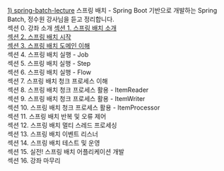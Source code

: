 [1) spring-batch-lecture](https://github.com/onjsdnjs/spring-batch-lecture/tree/8020bbbc93c4115a25e40777a5af7103d90104f3)
스프링 배치 - Spring Boot 기반으로 개발하는 Spring Batch, 정수원 강사님을 듣고 정리합니다. <br>
섹션 0. 강좌 소개
[섹션 1. 스프링 배치 소개](https://medium.com/@18corsair/%EC%8A%A4%ED%94%84%EB%A7%81-%EB%B0%B0%EC%B9%98-spring-boot-%EA%B8%B0%EB%B0%98%EC%9C%BC%EB%A1%9C-%EA%B0%9C%EB%B0%9C%ED%95%98%EB%8A%94-spring-batch-%EC%A0%95%EC%88%98%EC%9B%90-%EA%B0%95%EC%82%AC%EB%8B%98-1%EC%9E%A5-%EC%9A%94%EC%95%BD-dec0cd2917bb) <br>
[섹션 2. 스프링 배치 시작](https://medium.com/@18corsair/%EC%8A%A4%ED%94%84%EB%A7%81-%EB%B0%B0%EC%B9%98-spring-boot-%EA%B8%B0%EB%B0%98%EC%9C%BC%EB%A1%9C-%EA%B0%9C%EB%B0%9C%ED%95%98%EB%8A%94-spring-batch-%EC%A0%95%EC%88%98%EC%9B%90-%EA%B0%95%EC%82%AC%EB%8B%98-2%EC%9E%A5-%EC%9A%94%EC%95%BD-f07af10ce339) <br>
[섹션 3. 스프링 배치 도메인 이해](https://medium.com/@18corsair/스프링-배치-spring-boot-기반으로-개발하는-spring-batch-정수원-강사님-3장-step-stepexecution-stepcontribution-요약-ed459ba7c29e) <br>
섹션 4. 스프링 배치 실행 - Job <br>
섹션 5. 스프링 배치 실행 - Step <br>
섹션 6. 스프링 배치 실행 - Flow <br>
섹션 7. 스프링 배치 청크 프로세스 이해 <br>
섹션 8. 스프링 배치 청크 프로세스 활용 - ItemReader <br>
섹션 9. 스프링 배치 청크 프로세스 활용 - ItemWriter <br>
섹션 10. 스프링 배치 청크 프로세스 활용 - ItemProcessor <br>
섹션 11. 스프링 배치 반복 및 오류 제어 <br>
섹션 12. 스프링 배치 멀티 스레드 프로세싱 <br>
섹션 13. 스프링 배치 이벤트 리스너 <br>
섹션 14. 스프링 배치 테스트 및 운영 <br>
섹션 15. 실전! 스프링 배치 어플리케이션 개발 <br>
섹션 16. 강좌 마무리 <br>
